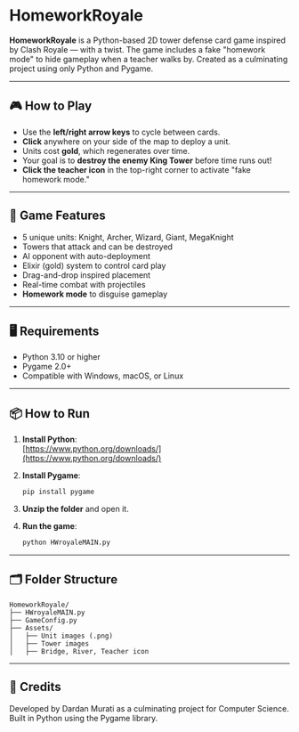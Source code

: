 # HomeworkRoyale

**HomeworkRoyale** is a Python-based 2D tower defense card game inspired by Clash Royale — with a twist. The game includes a fake "homework mode" to hide gameplay when a teacher walks by. Created as a culminating project using only Python and Pygame.

---

## 🎮 How to Play

- Use the **left/right arrow keys** to cycle between cards.
- **Click** anywhere on your side of the map to deploy a unit.
- Units cost **gold**, which regenerates over time.
- Your goal is to **destroy the enemy King Tower** before time runs out!
- **Click the teacher icon** in the top-right corner to activate "fake homework mode."

---

## 🧪 Game Features

- 5 unique units: Knight, Archer, Wizard, Giant, MegaKnight
- Towers that attack and can be destroyed
- AI opponent with auto-deployment
- Elixir (gold) system to control card play
- Drag-and-drop inspired placement
- Real-time combat with projectiles
- **Homework mode** to disguise gameplay

---

## 🖥 Requirements

- Python 3.10 or higher  
- Pygame 2.0+  
- Compatible with Windows, macOS, or Linux

---

## 📦 How to Run

1. **Install Python**:  
   [https://www.python.org/downloads/](https://www.python.org/downloads/)

2. **Install Pygame**:
   ```bash
   pip install pygame
   ```

3. **Unzip the folder** and open it.

4. **Run the game**:
   ```bash
   python HWroyaleMAIN.py
   ```

---

## 🗂 Folder Structure

```
HomeworkRoyale/
├── HWroyaleMAIN.py
├── GameConfig.py
├── Assets/
│   ├── Unit images (.png)
│   ├── Tower images
│   ├── Bridge, River, Teacher icon
```

---

## 🧠 Credits

Developed by Dardan Murati as a culminating project for Computer Science.
Built in Python using the Pygame library.
